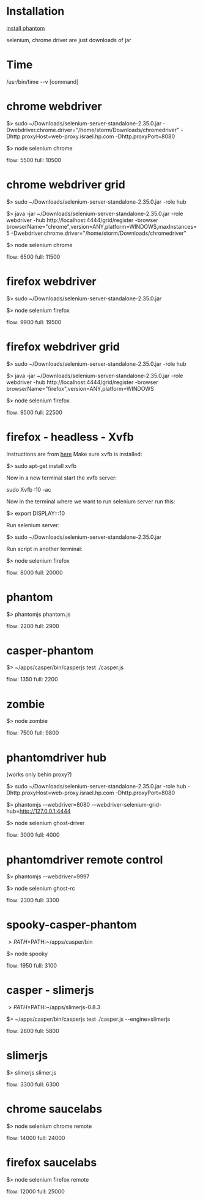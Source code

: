 Installation
===========
[install phantom](http://stackoverflow.com/questions/8778513/how-can-i-setup-run-phantomjs-on-ubuntu)

selenium, chrome driver are just downloads of jar

Time
====

/usr/bin/time --v [command]



chrome webdriver
================
$> sudo ~/Downloads/selenium-server-standalone-2.35.0.jar -Dwebdriver.chrome.driver="/home/storm/Downloads/chromedriver" -Dhttp.proxyHost=web-proxy.israel.hp.com -Dhttp.proxyPort=8080

$> node selenium chrome

flow: 5500
full: 10500


chrome webdriver grid
=====================
$> sudo ~/Downloads/selenium-server-standalone-2.35.0.jar -role hub

$> java -jar ~/Downloads/selenium-server-standalone-2.35.0.jar -role webdriver -hub http://localhost:4444/grid/register -browser browserName="chrome",version=ANY,platform=WINDOWS,maxInstances=5 -Dwebdriver.chrome.driver="/home/storm/Downloads/chromedriver"

$> node selenium chrome

flow: 6500
full: 11500


firefox webdriver
================
$> sudo ~/Downloads/selenium-server-standalone-2.35.0.jar

$> node selenium firefox

flow: 9900
full: 19500

firefox webdriver grid
======================
$> sudo ~/Downloads/selenium-server-standalone-2.35.0.jar -role hub

$> java -jar ~/Downloads/selenium-server-standalone-2.35.0.jar -role webdriver -hub http://localhost:4444/grid/register -browser browserName="firefox",version=ANY,platform=WINDOWS

$> node selenium firefox

flow: 9500
full: 22500


firefox - headless - Xvfb
=========================

Instructions are from [here](http://www.installationpage.com/selenium/how-to-run-selenium-headless-firefox-in-ubuntu/)
Make sure xvfb is installed:

$> sudo apt-get install xvfb

Now in a new terminal start the xvfb server:

sudo Xvfb :10 -ac

Now in the terminal where we want to run selenium server run this:

$> export DISPLAY=:10

Run selenium server:

$> sudo ~/Downloads/selenium-server-standalone-2.35.0.jar

Run script in another terminal:

$> node selenium firefox


flow: 8000
full: 20000


phantom
=======
$> phantomjs phantom.js

flow: 2200
full: 2900


casper-phantom
==============
$> ~/apps/casper/bin/casperjs test ./casper.js

flow: 1350
full: 2200



zombie
======
$> node zombie

flow: 7500
full: 9800



phantomdriver hub
=================
(works only behin proxy?)

$> sudo ~/Downloads/selenium-server-standalone-2.35.0.jar -role hub -Dhttp.proxyHost=web-proxy.israel.hp.com -Dhttp.proxyPort=8080

$> phantomjs --webdriver=8080 --webdriver-selenium-grid-hub=http://127.0.0.1:4444

$> node selenium ghost-driver

flow: 3000
full: 4000

 
phantomdriver remote control
============================
$> phantomjs --webdriver=9997

$> node selenium ghost-rc

flow: 2300
full: 3300



spooky-casper-phantom
======================
$> PATH=$PATH:~/apps/casper/bin

$> node spooky

flow: 1950
full: 3100



casper - slimerjs
=================
$> PATH=$PATH:~/apps/slimerjs-0.8.3  

$> ~/apps/casper/bin/casperjs test ./casper.js --engine=slimerjs

flow: 2800
full: 5800


slimerjs
=========
$> slimerjs slimer.js

flow: 3300
full: 6300

chrome saucelabs
=================
$> node selenium chrome remote

flow: 14000
full: 24000

firefox saucelabs
=================
$> node selenium firefox remote

flow: 12000
full: 25000
